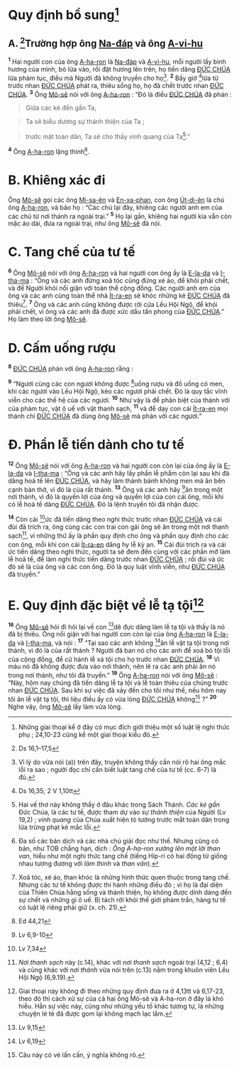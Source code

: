 # Quy định bổ sung[^1-d0526856-aaff-4804-8714-02776ce681dc]

## A. [^1@-d0526856-aaff-4804-8714-02776ce681dc]Trường hợp ông [Na-đáp]() và ông [A-vi-hu]()
<sup><b>1</b></sup> Hai người con của ông [A-ha-ron]() là [Na-đáp]() và [A-vi-hu](), mỗi người lấy bình hương của mình, bỏ lửa vào, rồi đặt hương lên trên, họ tiến dâng [ĐỨC CHÚA]() lửa phàm tục, điều mà Người đã không truyền cho họ[^2-d0526856-aaff-4804-8714-02776ce681dc]. <sup><b>2</b></sup> Bấy giờ [^2@-d0526856-aaff-4804-8714-02776ce681dc]lửa từ trước nhan [ĐỨC CHÚA]() phát ra, thiêu sống họ, họ đã chết trước nhan [ĐỨC CHÚA](). <sup><b>3</b></sup> Ông [Mô-sê]() nói với ông [A-ha-ron]() : “Đó là điều [ĐỨC CHÚA]() đã phán :


> Giữa các kẻ đến gần Ta,
>


> Ta sẽ biểu dương sự thánh thiện của Ta ;
>


> trước mặt toàn dân, Ta sẽ cho thấy vinh quang của Ta[^3-d0526856-aaff-4804-8714-02776ce681dc].”
>

<sup><b>4</b></sup> Ông [A-ha-ron]() lặng thinh[^4-d0526856-aaff-4804-8714-02776ce681dc].


# B. Khiêng xác đi
Ông [Mô-sê]() gọi các ông [Mi-sa-ên]() và [En-xa-phan](), con ông [Út-di-ên]() là chú ông [A-ha-ron](), và bảo họ : “Các chú lại đây, khiêng các người anh em của các chú từ nơi thánh ra ngoài trại.” <sup><b>5</b></sup> Họ lại gần, khiêng hai người kia vẫn còn mặc áo dài, đưa ra ngoài trại, như ông [Mô-sê]() đã nói.


# C. Tang chế của tư tế
<sup><b>6</b></sup> Ông [Mô-sê]() nói với ông [A-ha-ron]() và hai người con ông ấy là [E-la-da]() và [I-tha-ma]() : “Ông và các anh đừng xoã tóc cũng đừng xé áo, để khỏi phải chết, và để Người khỏi nổi giận với toàn thể cộng đồng. Các người anh em của ông và các anh cùng toàn thể nhà [Ít-ra-en]() sẽ khóc những kẻ [ĐỨC CHÚA]() đã thiêu[^5-d0526856-aaff-4804-8714-02776ce681dc]. <sup><b>7</b></sup> Ông và các anh cũng không được rời cửa Lều Hội Ngộ, để khỏi phải chết, vì ông và các anh đã được xức dầu tấn phong của [ĐỨC CHÚA]().” Họ làm theo lời ông [Mô-sê]().


# D. Cấm uống rượu
<sup><b>8</b></sup> [ĐỨC CHÚA]() phán với ông [A-ha-ron]() rằng :

<sup><b>9</b></sup> “Ngươi cùng các con ngươi không được [^3@-d0526856-aaff-4804-8714-02776ce681dc]uống rượu và đồ uống có men, khi các ngươi vào Lều Hội Ngộ, kẻo các ngươi phải chết. Đó là quy tắc vĩnh viễn cho các thế hệ của các ngươi. <sup><b>10</b></sup> Như vậy là để phân biệt của thánh với của phàm tục, vật ô uế với vật thanh sạch, <sup><b>11</b></sup> và để dạy con cái [Ít-ra-en]() mọi thánh chỉ [ĐỨC CHÚA]() đã dùng ông [Mô-sê]() mà phán với các ngươi.”


# Đ. Phần lễ tiến dành cho tư tế
<sup><b>12</b></sup> Ông [Mô-sê]() nói với ông [A-ha-ron]() và hai người con còn lại của ông ấy là [E-la-da]() và [I-tha-ma]() : “Ông và các anh hãy lấy phần lễ phẩm còn lại sau khi đã dâng hoả tế lên [ĐỨC CHÚA](), và hãy làm thành bánh không men mà ăn bên cạnh bàn thờ, vì đó là của rất thánh. <sup><b>13</b></sup> Ông và các anh hãy [^4@-d0526856-aaff-4804-8714-02776ce681dc]ăn trong một nơi thánh, vì đó là quyền lợi của ông và quyền lợi của con cái ông, mỗi khi có lễ hoả tế dâng [ĐỨC CHÚA](). Đó là lệnh truyền tôi đã nhận được.

<sup><b>14</b></sup> Còn cái [^5@-d0526856-aaff-4804-8714-02776ce681dc]ức đã tiến dâng theo nghi thức trước nhan [ĐỨC CHÚA]() và cái đùi đã trích ra, ông cùng các con trai con gái ông sẽ ăn trong một nơi thanh sạch[^6-d0526856-aaff-4804-8714-02776ce681dc], vì những thứ ấy là phần quy định cho ông và phần quy định cho các con ông, mỗi khi con cái [Ít-ra-en]() dâng hy lễ kỳ an. <sup><b>15</b></sup> Cái đùi trích ra và cái ức tiến dâng theo nghi thức, người ta sẽ đem đến cùng với các phần mỡ làm lễ hoả tế, để làm nghi thức tiến dâng trước nhan [ĐỨC CHÚA]() ; rồi đùi và ức đó sẽ là của ông và các con ông. Đó là quy luật vĩnh viễn, như [ĐỨC CHÚA]() đã truyền.”


# E. Quy định đặc biệt về lễ tạ tội[^7-d0526856-aaff-4804-8714-02776ce681dc]
<sup><b>16</b></sup> Ông [Mô-sê]() hỏi đi hỏi lại về con [^6@-d0526856-aaff-4804-8714-02776ce681dc]dê đực dâng làm lễ tạ tội và thấy là nó đã bị thiêu. Ông nổi giận với hai người con còn lại của ông [A-ha-ron]() là [E-la-da]() và [I-tha-ma](), và nói : <sup><b>17</b></sup> “Tại sao các anh không [^7@-d0526856-aaff-4804-8714-02776ce681dc]ăn lễ vật tạ tội trong nơi thánh, vì đó là của rất thánh ? Người đã ban nó cho các anh để xoá bỏ tội lỗi của cộng đồng, để cử hành lễ xá tội cho họ trước nhan [ĐỨC CHÚA](). <sup><b>18</b></sup> Vì máu nó đã không được đưa vào nơi thánh, nên lẽ ra các anh phải ăn nó trong nơi thánh, như tôi đã truyền.” <sup><b>19</b></sup> Ông [A-ha-ron]() nói với ông [Mô-sê]() : “Này, hôm nay chúng đã tiến dâng lễ tạ tội và lễ toàn thiêu của chúng trước nhan [ĐỨC CHÚA](). Sau khi sự việc đã xảy đến cho tôi như thế, nếu hôm nay tôi ăn lễ vật tạ tội, thì liệu điều ấy có vừa lòng [ĐỨC CHÚA]() không[^8-d0526856-aaff-4804-8714-02776ce681dc] ?” <sup><b>20</b></sup> Nghe vậy, ông [Mô-sê]() lấy làm vừa lòng.

[^1-d0526856-aaff-4804-8714-02776ce681dc]: Những giai thoại kể ở đây có mục đích giới thiệu một số luật lệ nghi thức phụ ; 24,10-23 cũng kể một giai thoại kiểu đó.
[^2-d0526856-aaff-4804-8714-02776ce681dc]: Vì lý do vừa nói (a)) trên đây, truyện không thấy cần nói rõ hai ông mắc lỗi ra sao ; người đọc chỉ cần biết luật tang chế của tư tế (cc. 6-7) là đủ.
[^3-d0526856-aaff-4804-8714-02776ce681dc]: Hai vế thơ này không thấy ở đâu khác trong Sách Thánh. *Các kẻ gần* Đức Chúa, là các tư tế, được tham dự vào *sự thánh thiện* của Người (Lv 19,2) ; *vinh quang* của Chúa xuất hiện tỏ tường trước mắt toàn dân trong lửa trừng phạt kẻ mắc lỗi.
[^4-d0526856-aaff-4804-8714-02776ce681dc]: Đa số các bản dịch và các nhà chú giải đọc như thế. Nhưng cũng có bản, như TOB chẳng hạn, dịch : *Ông A-ha-ron xướng lên một lời than van*, hiểu như một nghi thức tang chế (tiếng Híp-ri có hai động từ giống nhau tương đương với *làm thinh* và *than vãn*).
[^5-d0526856-aaff-4804-8714-02776ce681dc]: Xoã tóc, xé áo, than khóc là những hình thức quen thuộc trong tang chế. Nhưng các tư tế không được thi hành những điều đó ; vì họ là đại diện của Thiên Chúa hằng sống và thánh thiện, họ không được dính dáng đến sự chết và những gì ô uế. Bị tách rời khỏi thế giới phàm trần, hàng tư tế có luật lệ riêng phải giữ (x. ch. 21).
[^6-d0526856-aaff-4804-8714-02776ce681dc]: *Nơi thanh sạch* này (c.14), khác với *nơi thanh sạch* ngoài trại (4,12 ; 6,4) và cũng khác với *nơi thánh* vừa nói trên (c.13) nằm trong khuôn viên Lều Hội Ngộ (6,9.19).
[^7-d0526856-aaff-4804-8714-02776ce681dc]: Giai thoại này không đi theo những quy định đưa ra ở 4,13tt và 6,17-23, theo đó thì cách xử sự của cả hai ông Mô-sê và A-ha-ron ở đây là khó hiểu. Hẳn sự việc này, cũng như những yếu tố khác tương tự, là những chuyện lẻ tẻ đã được gom lại không mạch lạc lắm.
[^8-d0526856-aaff-4804-8714-02776ce681dc]: Câu này có vẻ lấn cấn, ý nghĩa không rõ.
[^1@-d0526856-aaff-4804-8714-02776ce681dc]: Ds 16,1–17,5
[^2@-d0526856-aaff-4804-8714-02776ce681dc]: Ds 16,35; 2 V 1,10tt
[^3@-d0526856-aaff-4804-8714-02776ce681dc]: Ed 44,21
[^4@-d0526856-aaff-4804-8714-02776ce681dc]: Lv 6,9-10
[^5@-d0526856-aaff-4804-8714-02776ce681dc]: Lv 7,34
[^6@-d0526856-aaff-4804-8714-02776ce681dc]: Lv 9,15
[^7@-d0526856-aaff-4804-8714-02776ce681dc]: Lv 6,19